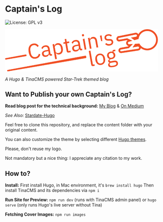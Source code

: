 # Captain's Log

![License: GPL v3](https://img.shields.io/badge/License-GPLv3-blue.svg)

![Captain's Log Logo](./static/Logo.svg)

*A Hugo & TinaCMS powered Star-Trek themed blog*

## Want to Publish your own Captain's Log?

**Read blog post for the technical background:** [My Blog](https://mesut.me/blog/building-a-blog-hugo-and-tina/) & [On Medium](https://medium.com/p/669940970a4e)

*See Also:* [Stardate-Hugo](https://github.com/imesut/stardate-hugo)

Feel free to clone this repository, and replace the content folder with your original content.

You can also customize the theme by selecting different [Hugo themes](https://themes.gohugo.io/).

Please, don't reuse my logo.

Not mandatory but a nice thing: I appreciate any citation to my work.

## How to?

**Install:**
First install Hugo, in Mac environment, it's `brew install hugo` Then install TinaCMS and its dependencies via `npm i`

**Run Site for Preview:** `npm run dev` (runs with TinaCMS admin panel) or `hugo serve` (only runs Hugo's live server without Tina)

**Fetching Cover Images:** `npm run images`